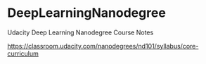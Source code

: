 # DeepLearningNanodegree
Udacity Deep Learning Nanodegree Course Notes

https://classroom.udacity.com/nanodegrees/nd101/syllabus/core-curriculum

